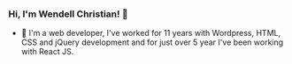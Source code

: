 ### Hi, I'm Wendell Christian! 👋

- 🔭 I'm a web developer, I've worked for 11 years with Wordpress, HTML, CSS and jQuery development and for just over 5 year I've been working with React JS.

